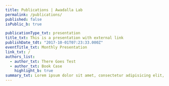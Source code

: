 ```yaml
---
title: Publications | Awadalla Lab
permalink: /publications/
published: false
isPublic_b: true

publicationType_txt: presentation
title_txt: This is a presentation with external link
publishDate_tdt: "2017-10-01T07:23:33.000Z"
eventTitle_txt: Monthly Presentation
link_txt: /
authors_list:
  - author_txt: There Goes Test
  - author_txt: Book Case
    highlight_b: true
summary_txt: Lorem ipsum dolor sit amet, consectetur adipisicing elit, sed do eiusmod tempor incididunt ut laboreet dolore magna aliqua.
---
```

